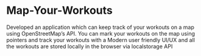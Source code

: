 # Map-Your-Workouts
Developed an application which can keep track of your workouts on a map using OpenStreetMap’s API. You can mark your workouts on the map using pointers and track your workouts with a Modern user friendly UI/UX and all the workouts are stored locally in the browser via localstorage API
